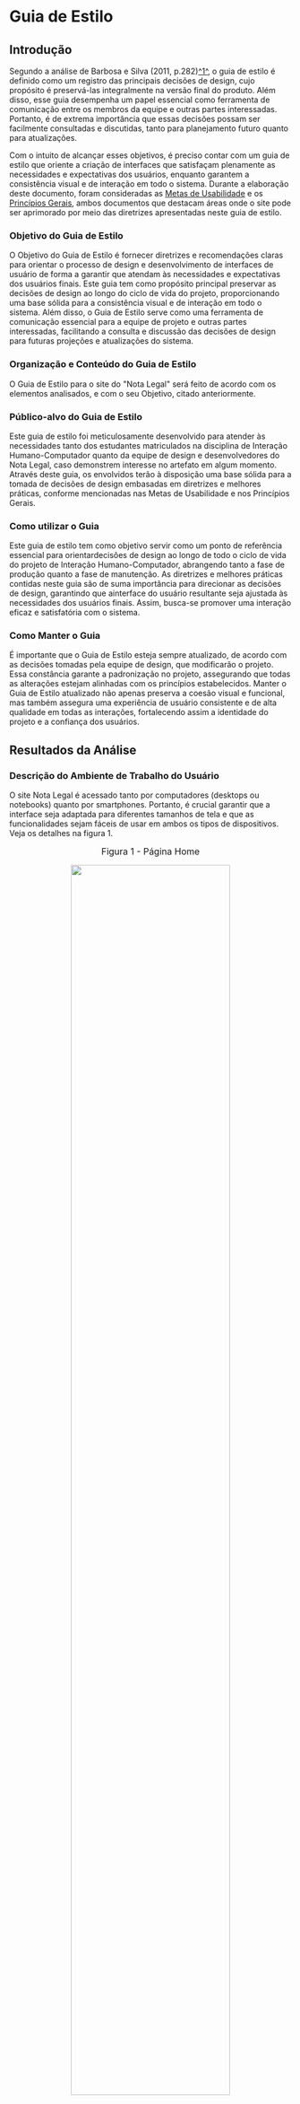 # Guia de Estilo

## Introdução

Segundo a análise de Barbosa e Silva (2011, p.282)<a id="anchor_1" href="#REF1">^1^</a>, o guia de estilo é definido como um registro das principais decisões de design, cujo propósito é preservá-las integralmente na versão final do produto. Além disso, esse guia desempenha um papel essencial como ferramenta de comunicação entre os membros da equipe e outras partes interessadas. Portanto, é de extrema importância que essas decisões possam ser facilmente consultadas e discutidas, tanto para planejamento futuro quanto para atualizações.

Com o intuito de alcançar esses objetivos, é preciso contar com um guia de estilo que oriente a criação de interfaces que satisfaçam plenamente as necessidades e expectativas dos usuários, enquanto garantem a consistência visual e de interação em todo o sistema. Durante a elaboração deste documento, foram consideradas as [Metas de Usabilidade](#) e os [Princípios Gerais](#/), ambos documentos que destacam áreas onde o site pode ser aprimorado por meio das diretrizes apresentadas neste guia de estilo.


### Objetivo do Guia de Estilo

O Objetivo do Guia de Estilo é fornecer diretrizes e recomendações claras para orientar o processo de design e desenvolvimento de interfaces de usuário de forma a garantir que atendam às necessidades e expectativas dos usuários finais. Este guia tem como propósito principal preservar as decisões de design ao longo do ciclo de vida do projeto, proporcionando uma base sólida para a consistência visual e de interação em todo o sistema. Além disso, o Guia de Estilo serve como uma ferramenta de comunicação essencial para a equipe de projeto e outras partes interessadas, facilitando a consulta e discussão das decisões de design para futuras projeções e atualizações do sistema.

### Organização e Conteúdo do Guia de Estilo

O Guia de Estilo para o site do "Nota Legal" será feito de acordo com os elementos analisados, e com o seu Objetivo, citado anteriormente.

### Público-alvo do Guia de Estilo

Este guia de estilo foi meticulosamente desenvolvido para atender às necessidades tanto dos estudantes matriculados na disciplina de Interação Humano-Computador quanto da equipe de design e desenvolvedores do Nota Legal, caso demonstrem interesse no artefato em algum momento. Através deste guia, os envolvidos terão à disposição uma base sólida para a tomada de decisões de design embasadas em diretrizes e melhores práticas, conforme mencionadas nas Metas de Usabilidade e nos Princípios Gerais.

### Como utilizar o Guia

Este guia de estilo tem como objetivo servir como um ponto de referência essencial para orientardecisões de design ao longo de todo o ciclo de vida do projeto de Interação Humano-Computador, 
abrangendo tanto a fase de produção quanto a fase de manutenção. As diretrizes e melhores práticas contidas neste guia são de suma importância para direcionar as decisões de design, garantindo que ainterface do usuário resultante seja ajustada às necessidades dos usuários finais. Assim, busca-se promover uma interação eficaz e satisfatória com o sistema.


### Como Manter o Guia

É importante que o Guia de Estilo esteja sempre atualizado, de acordo com as decisões tomadas pela equipe de design, que modificarão o projeto. Essa constância garante a padronização no projeto, assegurando que todas as alterações estejam alinhadas com os princípios estabelecidos. Manter o Guia de Estilo atualizado não apenas preserva a coesão visual e funcional, mas também assegura uma experiência de usuário consistente e de alta qualidade em todas as interações, fortalecendo assim a identidade do projeto e a confiança dos usuários.

## Resultados da Análise

### Descrição do Ambiente de Trabalho do Usuário

O site Nota Legal é acessado tanto por computadores (desktops ou notebooks) quanto por smartphones. Portanto, é crucial garantir que a interface seja adaptada para diferentes tamanhos de tela e que as funcionalidades sejam fáceis de usar em ambos os tipos de dispositivos. Veja os detalhes na figura 1.

<div align="center">
  
<font size="3"><p style="text-align: center">Figura 1 - Página Home </font>

<img src="https://github.com/Interacao-Humano-Computador/2023.2-NotaLegal/blob/main/docs/imagens/Captura%20de%20tela%20de%202023-10-20%2017-43-27.png?raw=true" style="width: 75%;height=auto;">
<br>
<font size="3">Fonte: <a href="https://github.com/Lucas13032003">Lucas Victor</a>, 2023.</p></font>

</div>

<div align="center">

## Elementos de Interface, Interação e Ação 

Os elementos de interface, interação e ação estão disponíveis no projeto, o qual pode ser acessado através do site Figma, conforme a figura 2 abaixo:

<font size="3"><p style="text-align: center">Figura 2 - Figma do Guia de Estilo</font>

<iframe style="border: 1px solid rgba(0, 0, 0, 0.1);" width="800" height="450" src="https://www.figma.com/embed?embed_host=share&url=https%3A%2F%2Fwww.figma.com%2Ffile%2Fe0jy4MMu1eMkm416vFHsBJ%2FGuia-de-Estilo---Nota-Legal%3Ftype%3Ddesign%26node-id%3D0%253A1%26mode%3Ddesign%26t%3DfPV6twxSZONjR758-1" allowfullscreen></iframe>

<font size="3">Fonte: <a href="https://github.com/lucassouzs">Lucas Ribeiro</a> e <a href="https://github.com/Lucas13032003">Lucas Victor</a>, 2023.</p></font>

</div>

## Vocabulários e padrões

### Terminologia

Durante a criação dos protótipos, é fundamental utilizar uma linguagem simples e compreensível para os usuários, evitando o uso de termos técnicos. Se for necessário utilizar termos técnicos, eles devem ser explicados de maneira clara para que até mesmo os usuários iniciantes possam entender e usar a aplicação facilmente.

Em relação às telas comuns, elas devem seguir os padrões de layout especificados nos Elementos de Interface, garantindo que as informações sejam apresentadas de forma consistente.

No que diz respeito às caixas de diálogo, elas devem seguir um padrão definido, com os botões de confirmação e cancelamento posicionados de maneira uniforme em todas as caixas de diálogo, para proporcionar uma experiência de usuário consistente e intuitiva em toda a aplicação.

## Referências Bibliográficas

> <a id="REF1" href="#anchor_1">1.</a> BARBOSA, S. D. J.; SILVA, B. S. Interação Humano-Computador. Rio de Janeiro: Elsevier, 2011.

## Bibliográfia

> <a id="REF1" href="#anchor_1">1.</a> Repositório do Grupo 2 do desenvolvimento do projeto Lichess, disponível em: <https://github.com/Interacao-Humano-Computador/2022.2-Lichess>

> <a id="REF1" href="#anchor_1">2.</a>  Repositório do Grupo 1 do desenvolvimento do projeto Bilheteria Digital, disponível em: <https://github.com/Interacao-Humano-Computador/2023.1-BilheteriaDigital>
## Histórico de Versões

| Versão  | Data       | Descrição                                           | Autor(es)                                   | Revisor(es)             |
| ------- | ---------- | --------------------------------------------------- | -------------------------------------------------------- | -------------------------------------------------- |
| `1.0`   | 20/10/2023 | Criação da página guia de estilo.|[Lucas Victor](https://github.com/Lucas13032003)| [Izabella Alves](https://github.com/izabellaalves)   |
| `1.1`   | 20/10/2023 | Adição introdução, objetivos, público-alvo, como utilizar, como manter.            | [Lucas Victor](https://github.com/Lucas13032003) e [Lucas Ribeiro](https://github.com/lucassouzs)                  | [Izabella Alves](https://github.com/izabellaalves)   |
| `1.2`    |20/10/2023 | Adição do figma.            | [Lucas Victor](https://github.com/Lucas13032003)                            | [Izabella Alves](https://github.com/izabellaalves)   |   
| `1.3`    |20/10/2023 | Adição do Descrição do Ambiente de Trabalho do Usuário           | [Lucas Victor](https://github.com/Lucas13032003)                            | [Izabella Alves](https://github.com/izabellaalves)  |   
| `1.4`    |20/10/2023 | Adição da Termologia           | [Lucas Victor](https://github.com/Lucas13032003)|[Izabella Alves](https://github.com/izabellaalves)   |  
| `1.5`    |20/10/2023 | Adição da link do figma           | [Lucas Victor](https://github.com/Lucas13032003) e [Lucas Ribeiro](https://github.com/lucassouzs)                               | [Izabella Alves](https://github.com/izabellaalves)   |  
